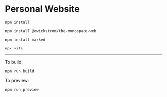 # Personal Website
`npm install`

`npm install @owickstrom/the-monospace-web`

`npm install marked`

`npx vite`

<hr>

To build:

`npm run build`

To preview:

`npm run preview`
